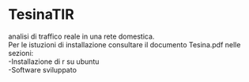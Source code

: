 # TesinaTIR
analisi di traffico reale in una rete domestica.<br />
Per le istuzioni di installazione consultare il documento Tesina.pdf nelle sezioni: <br /> 
-Installazione di r su ubuntu<br />
-Software sviluppato

